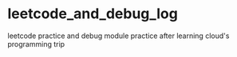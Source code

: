 # leetcode_and_debug_log
leetcode practice and debug module practice after learning cloud's programming trip
